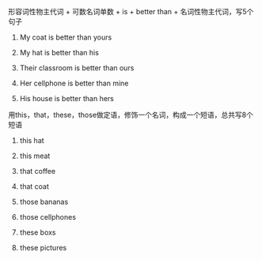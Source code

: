 形容词性物主代词 + 可数名词单数 + is + better than + 名词性物主代词，写5个句子

1. My coat is better than yours

2. My hat is better than his

3. Their classroom is better than ours

4. Her cellphone is better than mine

5. His house is better than hers

用this，that，these，those做定语，修饰一个名词，构成一个短语，总共写8个短语

1. this hat

2. this meat 

3. that coffee

4. that coat

5. those bananas

6. those cellphones

7. these boxs

8. these pictures